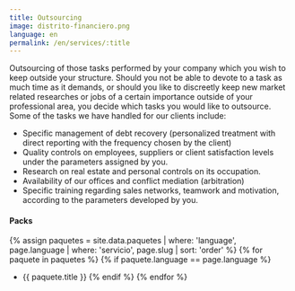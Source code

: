 ```yaml
---
title: Outsourcing
image: distrito-financiero.png
language: en
permalink: /en/services/:title
---
```


Outsourcing of those tasks performed by your company which you wish to keep outside your structure. Should you not be able to devote to a task as much time as it demands, or should you like to discreetly keep new market related researches or jobs of a certain importance outside of your professional area, you decide which tasks you would like to outsource. Some of the tasks we have handled for our clients include:

- Specific management of debt recovery (personalized treatment with direct reporting with the frequency chosen by the client)
- Quality controls on employees, suppliers or client satisfaction levels under the parameters assigned by you.
- Research on real estate and personal controls on its occupation.
- Availability of our offices and conflict mediation (arbitration)
- Specific training regarding sales networks, teamwork and motivation, according to the parameters developed by you.

#### Packs
{% assign paquetes = site.data.paquetes | where: 'language', page.language | where: 'servicio', page.slug | sort: 'order' %}
{% for paquete in paquetes %}
  {% if paquete.language == page.language %}
  - {{ paquete.title }}
  {% endif %}
{% endfor %}
